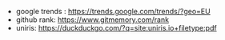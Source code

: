 

- google trends : https://trends.google.com/trends/?geo=EU
- github rank: https://www.gitmemory.com/rank
- uniris: https://duckduckgo.com/?q=site:uniris.io+filetype:pdf

